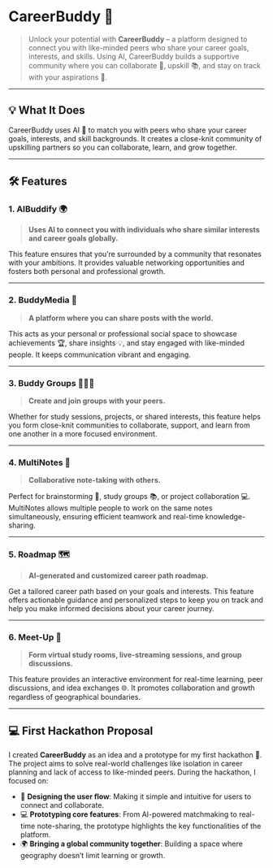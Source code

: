 # CareerBuddy 🚀

> Unlock your potential with **CareerBuddy** – a platform designed to connect you with like-minded peers who share your career goals, interests, and skills. Using AI, CareerBuddy builds a supportive community where you can collaborate 🤝, upskill 📚, and stay on track with your aspirations 🌟.

---


## 💡 **What It Does**

CareerBuddy uses AI 🤖 to match you with peers who share your career goals, interests, and skill backgrounds. It creates a close-knit community of upskilling partners so you can collaborate, learn, and grow together.

---

## 🛠️ **Features**

### 1. **AIBuddify** 🌍  
> **Uses AI to connect you with individuals who share similar interests and career goals globally.**  

This feature ensures that you’re surrounded by a community that resonates with your ambitions. It provides valuable networking opportunities and fosters both personal and professional growth.

---

### 2. **BuddyMedia** 📸  
> **A platform where you can share posts with the world.**  

This acts as your personal or professional social space to showcase achievements 🏆, share insights 💡, and stay engaged with like-minded people. It keeps communication vibrant and engaging.

---

### 3. **Buddy Groups** 👫👭👬  
> **Create and join groups with your peers.**  

Whether for study sessions, projects, or shared interests, this feature helps you form close-knit communities to collaborate, support, and learn from one another in a more focused environment.

---

### 4. **MultiNotes** 📝  
> **Collaborative note-taking with others.**  

Perfect for brainstorming 💭, study groups 📚, or project collaboration 💻. MultiNotes allows multiple people to work on the same notes simultaneously, ensuring efficient teamwork and real-time knowledge-sharing.

---

### 5. **Roadmap** 🗺️  
> **AI-generated and customized career path roadmap.**  

Get a tailored career path based on your goals and interests. This feature offers actionable guidance and personalized steps to keep you on track and help you make informed decisions about your career journey.

---

### 6. **Meet-Up** 💬  
> **Form virtual study rooms, live-streaming sessions, and group discussions.**  

This feature provides an interactive environment for real-time learning, peer discussions, and idea exchanges 🌐. It promotes collaboration and growth regardless of geographical boundaries.

---

## 💻 **First Hackathon Proposal**  

I created **CareerBuddy** as an idea and a prototype for my first hackathon 🎉. The project aims to solve real-world challenges like isolation in career planning and lack of access to like-minded peers. During the hackathon, I focused on:  

- 🌟 **Designing the user flow**: Making it simple and intuitive for users to connect and collaborate.  
- 💻 **Prototyping core features**: From AI-powered matchmaking to real-time note-sharing, the prototype highlights the key functionalities of the platform.  
- 🌍 **Bringing a global community together**: Building a space where geography doesn’t limit learning or growth.  
